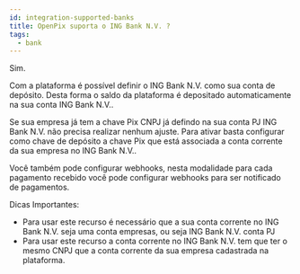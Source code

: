 ```yaml
---
id: integration-supported-banks
title: OpenPix suporta o ING Bank N.V. ?
tags:
  - bank
---
```


Sim.

Com a plataforma é possível definir o ING Bank N.V. como sua conta de depósito. Desta forma o saldo da plataforma é depositado automaticamente na sua conta ING Bank N.V..

Se sua empresa já tem a chave Pix CNPJ já defindo na sua conta PJ ING Bank N.V. não precisa realizar nenhum ajuste. Para ativar basta configurar como chave de depósito a chave Pix que está associada a conta corrente da sua empresa no ING Bank N.V..

Você também pode configurar webhooks, nesta modalidade para cada pagamento recebido você pode configurar webhooks para ser notificado de pagamentos.

Dicas Importantes:

- Para usar este recurso é necessário que a sua conta corrente no ING Bank N.V. seja uma conta empresas, ou seja ING Bank N.V. conta PJ
- Para usar este recurso a conta corrente no ING Bank N.V. tem que ter o mesmo CNPJ que a conta corrente da sua empresa cadastrada na plataforma.
